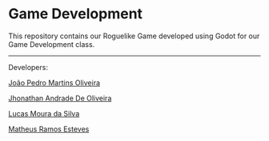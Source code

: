 # Game Development

This repository contains our Roguelike Game developed using Godot for our Game Development class.

---
Developers:

[João Pedro Martins Oliveira](https://github.com/joao-zip)

[Jhonathan Andrade De Oliveira](https://github.com/jonathan164)

[Lucas Moura da Silva](https://github.com/lucasmsilva-unifesp)

[Matheus Ramos Esteves](https://github.com/Esteves31)
